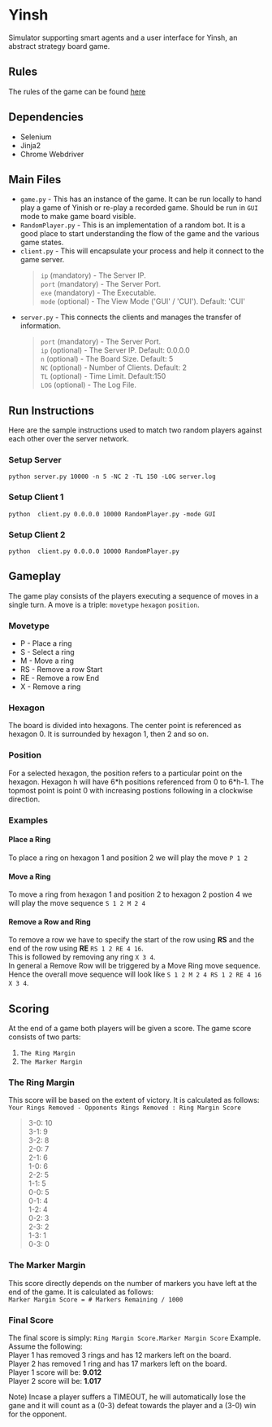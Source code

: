 # Yinsh
Simulator supporting smart agents and a user interface for Yinsh, an abstract strategy board game.

## Rules
The rules of the game can be found [here](http://www.gipf.com/yinsh/rules/rules.html)

## Dependencies
+ Selenium
+ Jinja2
+ Chrome Webdriver

## Main Files
+ `game.py` - This has an instance of the game. It can be run locally to hand play a game of Yinish or re-play a recorded game. Should be run in `GUI` mode to make game board visible.
+ `RandomPlayer.py` - This is an implementation of a random bot. It is a good place to start understanding the flow of the game and the various game states.
+ `client.py` - This will encapsulate your process and help it connect to the game server. 
  > `ip` (mandatory) - The Server IP.  
  > `port` (mandatory) - The Server Port.  
  > `exe` (mandatory) - The Executable.  
  > `mode` (optional) - The View Mode ('GUI' / 'CUI'). Default: 'CUI'  
+ `server.py` - This connects the clients and manages the transfer of information. 
  > `port` (mandatory) - The Server Port.  
  > `ip` (optional) - The Server IP. Default: 0.0.0.0   
  > `n` (optional) - The Board Size. Default: 5  
  > `NC` (optional) - Number of Clients. Default: 2  
  > `TL` (optional) - Time Limit. Default:150  
  > `LOG` (optional) - The Log File.  

## Run Instructions
Here are the sample instructions used to match two random players against each other over the server network.
### Setup Server
`python server.py 10000 -n 5 -NC 2 -TL 150 -LOG server.log`
### Setup Client 1
`python  client.py 0.0.0.0 10000 RandomPlayer.py -mode GUI`
### Setup Client 2
`python  client.py 0.0.0.0 10000 RandomPlayer.py`

## Gameplay
The game play consists of the players executing a sequence of moves in a single turn.
A move is a triple: `movetype` `hexagon` `position`.  

### Movetype
+ P - Place a ring
+ S - Select a ring
+ M - Move a ring
+ RS - Remove a row Start
+ RE - Remove a row End
+ X - Remove a ring

### Hexagon
The board is divided into hexagons. The center point is referenced as hexagon 0. It is surrounded by hexagon 1, then 2 and so on.

### Position
For a selected hexagon, the position refers to a particular point on the hexagon. Hexagon h will have 6\*h positions referenced from 0 to 6\*h-1. The topmost point is point 0 with increasing postions following in a clockwise direction. 

### Examples
#### Place a Ring
To place a ring on hexagon 1 and position 2 we will play the move 
`P 1 2`

#### Move a Ring
To move a ring from hexagon 1 and position 2 to hexagon 2 postion 4 we will play the move sequence
`S 1 2 M 2 4`

#### Remove a Row and Ring
To remove a row we have to specify the start of the row using **RS** and the end of the row using **RE** 
`RS 1 2 RE 4 16`.  
This is followed by removing any ring 
`X 3 4`.  
In general a Remove Row will be triggered by a Move Ring move sequence. Hence the overall move sequence will look like 
`S 1 2 M 2 4 RS 1 2 RE 4 16 X 3 4`. 

## Scoring
At the end of a game both players will be given a score.
The game score consists of two parts: 
1) `The Ring Margin` 
2) `The Marker Margin`

### The Ring Margin
This score will be based on the extent of victory. It is calculated as follows:  
`Your Rings Removed - Opponents Rings Removed : Ring Margin Score`
> 3-0: 10  
> 3-1: 9  
> 3-2: 8  
> 2-0: 7  
> 2-1: 6  
> 1-0: 6  
> 2-2: 5  
> 1-1: 5  
> 0-0: 5  
> 0-1: 4  
> 1-2: 4  
> 0-2: 3  
> 2-3: 2  
> 1-3: 1  
> 0-3: 0  

### The Marker Margin
This score directly depends on the number of markers you have left at the end of the game. It is calculated as follows:  
`Marker Margin Score = # Markers Remaining / 1000`

### Final Score
The final score is simply: `Ring Margin Score.Marker Margin Score`
Example. Assume the following:  
Player 1 has removed 3 rings and has 12 markers left on the board.  
Player 2 has removed 1 ring and has 17 markers left on the board.  
Player 1 score will be: **9.012**  
Player 2 score will be: **1.017**  

Note) Incase a player suffers a TIMEOUT, he will automatically lose the gane and it will count as a (0-3) defeat towards the player and a (3-0) win for the opponent.


